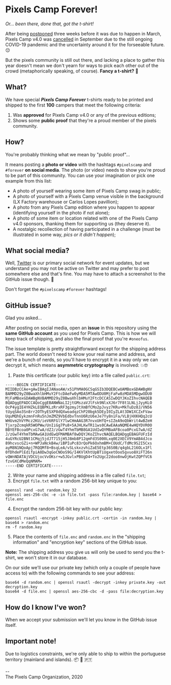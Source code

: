 # Pixels Camp Forever!
_Or... been there, done that, got the t-shirt!_

After being [postponed](https://blog.pixels.camp/pixels-camp-postponed-fddece7ccc4c) three weeks before it was due to happen in March, Pixels Camp v4.0 was [cancelled](https://blog.pixels.camp/) in September due to the still ongoing COVID-19 pandemic and the uncertainty around it for the forseeable future. 😔

But the pixels community is still out there, and lacking a place to gather this year doesn't mean we don't yearn for ways to pick each other out of the crowd (metaphorically speaking, of course). **Fancy a t-shirt?** 🙂

## What?

We have special **_Pixels Camp Forever_** t-shirts ready to be printed and shipped to the first **100** campers that meet the following criteria:

  1. Was **approved** for Pixels Camp v4.0 or any of the previous editions;
  2. Shows some **public proof** that they're a proud member of the pixels community.

## How?

You're probably thinking what we mean by "public proof"...

It means posting a **photo or video** with the hashtags `#pixelscamp` and `#forever` **on social media**. The photo (or video) needs to show you're proud to be part of this community. You can use your imagination or pick one example from this list:

  * A photo of yourself wearing some item of Pixels Camp swag in public;
  * A photo of yourself with a Pixels Camp venue visible in the background (LX Factory warehouse or Carlos Lopes pavillion);
  * A photo from any Pixels Camp edition where you happen to appear (identifying yourself in the photo if not alone);
  * A photo of some item or location related with one of the Pixels Camp v4.0 sponsors, thanking them for supporting us (they deserve it).
  * A nostalgic recollection of having participated in a challenge (must be illustrated in some way, _pics or it didn't happen_);

## What social media?

Well, [Twitter](https://twitter.com/pixelscamp) is our primary social network for event updates, but we understand you may not be active on Twitter and may prefer to post somewhere else and that's fine. You may have to attach a screenshot to the GitHub issue though. 🤔

Don't forget the `#pixelscamp` `#forever` hashtags!

## GitHub issue?

Glad you asked...

After posting on social media, open an **issue** in this repository using the **same GitHub account** as you used for Pixels Camp. This is how we will keep track of shipping, and also the final proof that you're `#oneofus`.

The issue template is pretty straightforward except for the shipping address part. The world doesn't need to know your real name and address, and we're a bunch of nerds, so you'll have to encrypt it in a way only we can decrypt it, which means **asymmetric cryptography** is involved: 💥🤓

  1. Paste this certificate (our public key) into a file called `public.crt`:
```
-----BEGIN CERTIFICATE-----
MIIDBzCCAe+gAwIBAgIJANaoAW/x51PhMA0GCSqGSIb3DQEBCwUAMBoxGDAWBgNV
BAMMD29yZ0BwaXhlbHMuY2FtcDAeFw0yMDA5MTAwODU0MjFaFw0zMDA5MDgwODU0
MjFaMBoxGDAWBgNVBAMMD29yZ0BwaXhlbHMuY2FtcDCCASIwDQYJKoZIhvcNAQEB
BQADggEPADCCAQoCggEBANWNaLI2jtGMszaVJlFsk9NlxXJ6r7F8t1LNLjJyyKLO
OcP4ygIE4YHZkLEQBPKLzRrxRF3gzmyJtXmBfCMo2pJvyz7KRu+MkTuDz8J/VN56
tUyqSAo3Sn8rr2OThyESXP8dQXwoadqzChP20bgk5DEyI0IyZLAt3DW1XCZxFVaw
UquMQhEykzmnFnRu5nJmZMZ9VbEdbvTnnU6RzU6eJe7Yy8niFa/VLBjHXKHQq2cU
WHUvm2hVYMcz2KU/ieV6RFGlY7lwCHmAAG3R7nvxUHfQ+sIZeA9oQbWrit4wBZeH
TjxrpZcmqkR5WOPWw/UnIiGg7Pu8+5AJHLKwTR11ws0CAwEAAaNQME4wHQYDVR0O
BBYEFBcoa0PcxG7wA/dZJ/zGwT4YhmTbMB8GA1UdIwQYMBaAFBcoa0PcxG7wA/dZ
J/zGwT4YhmTbMAwGA1UdEwQFMAMBAf8wDQYJKoZIhvcNAQELBQADggEBAGFUFzId
4uGYRcU2BNt1CMqj5jdJT715jH5J8mb8P12qmFd3S000Lxq0E2XECV9YmAB4dJco
89hcvscGZi+n+WPJaNckB4w/iBPIuPc83rQoPk6OxhmBM+COUdC/TdMc9S2I5Cxs
ayM8N1NQoApj7RQQMf8+BsqLeA/vSLskxzvhiZaE5Etp36S0B/q4gbL216OLx1Fl
0fDhdePlEdifpiA8Dw3qGoCNOoS9G/I4KVlKhtUpBTiUgxetOoo5gvuo8XiFT26n
vQWnNDATAjVDCUjocVvOKsr+w5JGvlxPBUgD4+To2Ugc22doo8nwOjKwtZQPfVC6
fzvGXCdMeQqNMAM=
-----END CERTIFICATE-----
```
  2. Write your name and shipping address in a file called `file.txt`;
  3. Encrypt `file.txt` with a random 256-bit key unique to you:
```
openssl rand -out random.key 32
openssl aes-256-cbc -e -in file.txt -pass file:random.key | base64 > file.enc
```
  4. Encrypt the random 256-bit key with our public key:
```
openssl rsautl -encrypt -inkey public.crt -certin -in random.key | base64 > random.enc
rm -f random.key
```
  5. Place the contents of `file.enc` and `random.enc` in the "shipping information" and "encryption key" sections of the GitHub issue.

**Note:** The shipping address you give us will only be used to send you the t-shirt, we won't store it in our database.

On our side we'll use our private key (which only a couple of people have access to) with the following commands to see your address:
```
base64 -d random.enc | openssl rsautl -decrypt -inkey private.key -out decryption.key
base64 -d file.enc | openssl aes-256-cbc -d -pass file:decryption.key
```

## How do I know I've won?

When we accept your submission we'll let you know in the GitHub issue itself.

## Important note!

Due to logistics constraints, we're only able to ship to within the portuguese territory (mainland and islands). 📦 🚐 🇵🇹

--<br>
The Pixels Camp Organization, 2020
